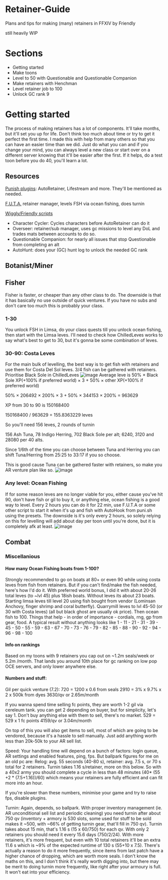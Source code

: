 # Retainer-Guide
Plans and tips for making (many) retainers in FFXIV
by Friendly

still heavily WIP

# Sections

- Getting started
- Make toons
- Level to 50 with Questionable and Questionable Companion
- Make retainers with Henchman
- Level retainer job to 100
- Unlock GC rank 9

# Getting started

The process of making retainers has a lot of components. It'll take months, but it'll set you up for life. Don't think too much about time or try to get it perfect the first time. I made this with help from many others so that you can have an easier time than we did. Just do what you can and if you change your mind, you can always level a new class or start over on a different server knowing that it'll be easier after the first. If it helps, do a test toon before you do 40, you'll learn a lot.

## Resources
[Punish plugins](https://discord.com/channels/1001823907193552978/1272173416933494875): AutoRetainer, Lifestream and more. They'll be mentioned as needed. 

[F.U.T.A.](https://github.com/Jaksuhn/SomethingNeedDoing/tree/master/Community%20Scripts/AutoRetainer%20Companions/AutoMaintenance) retainer manager, levels FSH via ocean fishing, does turnin

[Wiggly/Friendly scripts](https://github.com/WigglyMuffin/SNDScripts/tree/main/Scripts/)
 - Character Cycler: Cycles characters before AutoRetainer can do it
 - Overseer: retainer/sub manager, uses gc missions to level any DoL and trades mats between accounts to do so.
 - Questionable Companion: for nearly all issues that stop Questionable from completing an alt
 - AutoHunt: does your (GC) hunt log to unlock the needed GC rank

## Botanist/Miner

## Fisher

Fisher is faster, or cheaper than any other class to do. The downside is that it has basically no use outside of quick ventures. If you have no subs and don't care too much this is probably your class.

### 1-30

You unlock FSH in Limsa, do your class quests till you unlock ocean fishing, then start with the Limsa leves. I'll need to check how ChilledLeves works to say what's best to get to 30, but it's gonna be some combination of leves. 

### 30-90: Costa Leves
For the main bulk of levelling, the best way is to get fish with retainers and use them for Costa Del Sol leves.
3/4 fish can be gathered with retainers. Prioritise Black Sole in ChilledLeves
![image](https://github.com/user-attachments/assets/628bb8a2-3def-4809-abaf-33a1511685fb)
Average leve is 50% × Black Sole XP(+100% if preferred world) × 3 + 50% × other XP(+100% if preferred world)

50% × 206492 × 200% × 3 + 50% × 344153 × 200% = 963629

XP from 30 to 90 is 150168400

150168400 / 963629 = 155.8363229 leves

So you'll need 156 leves, 2 rounds of turnin

156 Ash Tuna, 78 Indigo Herring, 702 Black Sole per alt; 6240, 3120 and 28080 per 40 alts.

Since 1/6th of the time you can choose between Tuna and Herring you can shift Tuna/Herring from 25:25 to 33:17 if you so choose.

This is good cause Tuna can be gathered faster with retainers, so make you AR venture plan like so.
![image](https://github.com/user-attachments/assets/6514a076-b631-4433-961c-5ed26bd675e7)

### Any level: Ocean Fishing

If for some reason leves are no longer viable for you, either cause you've hit 90, don't have fish or gil to buy it, or anything else, ocean fishing is a good way to level.
Every 2 hours you can do it for 22 min, use F.U.T.A or some other script to start it when it's up and fish with AutoHook from puni.sh using the presets. The downside is it's only every 2 hours, so solely relying on this for levelling will add about day per toon until you're done, but it is completely afk at least.
![image](https://github.com/user-attachments/assets/6c9f87ef-742b-48dc-a4b8-6b00bf3bc3f1)

## Combat

### Miscellanious

#### How many Ocean Fishing boats from 1-100?
 
Strongly recommended to go on boats at 80+ or even 90 while using costa leves from fish from retainers. But if you can't find/make the fish needed, here's how I'd do it.
With preferred world bonus, I did it with about 20-26 total leves (to ~lvl 45) plus 18ish boats. Without leves its about 23 boats.
Starting limsa leves till level 20 using fish bought from vendor (Lominsan Anchovy, finger shrimp and coral butterfly).
Quarrymill leves to lvl 45-50 (or 30 with Costa leves) (all but black ghost are usually ok price).
Then ocean fish to 100. Things that help - in order of importance - cordials, rng, gp from gear, food.
A typical result without anything looks like  1 - 11 - 21 - 31 - 39 - 45 - 50 - 55 - 59 - 63 - 67 - 70 - 73 - 76 - 79 - 82 - 85 - 88 - 90 - 92 - 94 - 96 - 98 - 100

#### Info on rankings
Based on my toons with 9 retainers you cap out on ~1.2m seals/week or 5.2m /month. That lands you around 10th place for gc ranking on low pop OCE servers, and only lower anywhere else.

#### Numbers and stuff:

Gil per quick venture (7.2):
720 = 1200 x 0.6 from seals
2910 = 3% x 9.7% x 2 x 500k from dyes
3630/qv or 2.65m/month

If you wanna spend time selling fc points, they are worth 1-2 gil via cereleum tank. you can get 2 depending on buyer, but for simplicity, let's say 1. Don't buy anything else with them to sell, there's no market.
529 = 529 x 1 fc points
4159/qv or 3.04m/month

On top of this you will also get items to sell, most of which are going to be vendored, because it's a hassle to sell manually. Just add anything worth less than 20k-50k to your AR sell list.

Speed:
Your handling time will depend on a bunch of factors: login queue, AR settings and enabled features, ping, fps. But ballpark figures for me on an old pc are: 
Relog: avg. 55 seconds (40-80 s), retainer: avg. 7.5 s, or 70 s total for 2 retainers. Turnin takes 1.16 s/retainer, more on this below. So with a 40x2 army you should complete a cycle in less than 48 minutes (40* (55 +2 * (7.5+1.16))/60) which means your retainers are fully efficient and can fit more into an hour.

If you're slower than these numbers, minimise your game and try to raise fps, disable plugins.

Turnin: Again, depends, so ballpark. With proper inventory management (ie. AR unconditional sell list and periodic cleaning) you need turnin after about 750 qv (inventory + armory is 530 slots, some used for stuff to be sold makes it ~500, with ~66% of getting turnin gear, that'll fill in 750 qv). Turnin takes about 15 min, that's 1.16 s (15 x 60/750) for each qv. With only 2 retainers you should need it every 15.6 days (750/2/24). With more retainers, it's more frequent, but even with 10 total retainers it'll be an extra 11.6 s which is ~9% of the expected runtime of 130 s (55+10 x 7.5).
There's actually a reason to do it more frequently, since items from last patch have a higher chance of dropping, which are worth more seals. I don't know the maths on this, and I don't think it's really worth digging into, but there may be merit to doing turnin more frequently, like right after your armoury is full. It won't eat into your efficiency.
